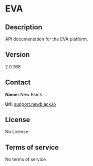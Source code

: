 # EVA

## Description

API documentation for the EVA platform.

## Version

2.0.768

## Contact

**Name:** New Black

**Url:** [support.newblack.io](https://support.newblack.io)

## License

No License

## Terms of service

No terms of service